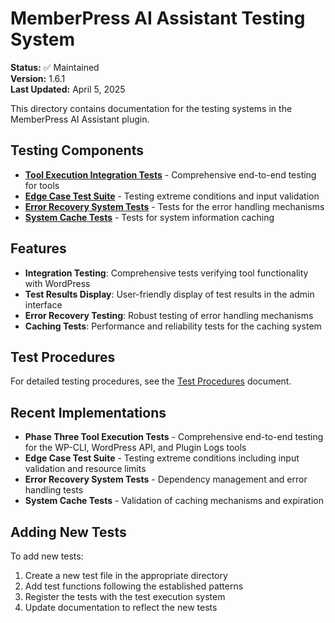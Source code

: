 # MemberPress AI Assistant Testing System

**Status:** ✅ Maintained  
**Version:** 1.6.1  
**Last Updated:** April 5, 2025

This directory contains documentation for the testing systems in the MemberPress AI Assistant plugin.

## Testing Components

- [**Tool Execution Integration Tests**](tool-execution-integration-tests.md) - Comprehensive end-to-end testing for tools
- [**Edge Case Test Suite**](edge-case-test-suite.md) - Testing extreme conditions and input validation
- [**Error Recovery System Tests**](../../_snacks/investigations/error-recovery-system-fix.md) - Tests for the error handling mechanisms
- [**System Cache Tests**](../../_snacks/investigations/system-cache-test-fix.md) - Tests for system information caching

## Features

- **Integration Testing**: Comprehensive tests verifying tool functionality with WordPress
- **Test Results Display**: User-friendly display of test results in the admin interface
- **Error Recovery Testing**: Robust testing of error handling mechanisms
- **Caching Tests**: Performance and reliability tests for the caching system

## Test Procedures

For detailed testing procedures, see the [Test Procedures](../../../test/test-procedures.md) document.

## Recent Implementations

- **Phase Three Tool Execution Tests** - Comprehensive end-to-end testing for the WP-CLI, WordPress API, and Plugin Logs tools
- **Edge Case Test Suite** - Testing extreme conditions including input validation and resource limits
- **Error Recovery System Tests** - Dependency management and error handling tests
- **System Cache Tests** - Validation of caching mechanisms and expiration

## Adding New Tests

To add new tests:

1. Create a new test file in the appropriate directory
2. Add test functions following the established patterns
3. Register the tests with the test execution system
4. Update documentation to reflect the new tests